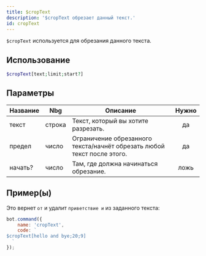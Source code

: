 ```yaml
---
title: $cropText
description: '$cropText обрезает данный текст.'
id: cropText
---
```


`$cropText` используется для обрезания данного текста.

## Использование

```php
$cropText[text;limit;start?]
```

## Параметры

| Название | Nbg    | Описание                                                                | Нужно |
| -------- | ------ | ----------------------------------------------------------------------- |:-----:|
| текст    | строка | Текст, который вы хотите разрезать.                                     |  да   |
| предел   | число  | Ограничение обрезанного текста/начнёт обрезать любой текст после этого. |  да   |
| начать?  | число  | Там, где должна начинаться обрезание.                                   | ложь  |

## Пример(ы)

Это вернет `от` и удалит `приветствие и` из заданного текста:

```javascript
bot.command({
    name: 'cropText',
    code: `
$cropText[hello and bye;20;9]
  `
});
```
